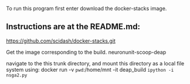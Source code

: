 
To run this program first enter download the docker-stacks image.
## Instructions are at the README.md:
https://github.com/scidash/docker-stacks.git 

Get the image corresponding to the build.
neuronunit-scoop-deap

navigate to the this trunk directory, and mount this directory as a local file system using:
docker run -v `pwd`:/home/mnt -it deap_build
`ipython -i nsga2.py` 
